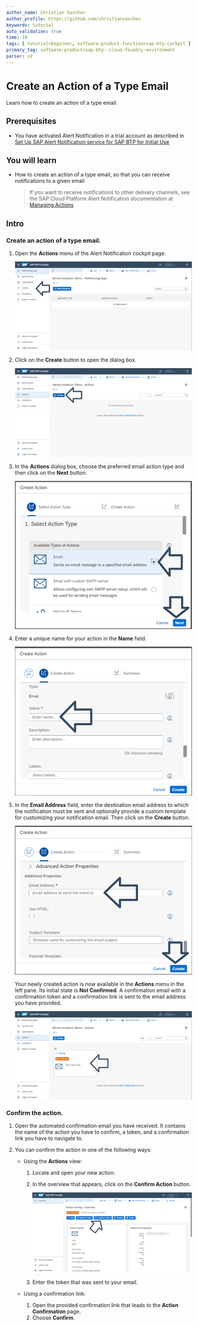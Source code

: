 ```yaml
---
author_name: Christian Savchev
author_profile: https://github.com/christiansavchev
keywords: tutorial
auto_validation: true
time: 10
tags: [ tutorial>beginner, software-product-function>sap-btp-cockpit ]
primary_tag: software-product>sap-btp--cloud-foundry-environment
parser: v2
---
```


# Create an Action of a Type Email
<!-- description --> Learn how to create an action of a type email.

## Prerequisites
- You have activated Alert Notification in a trial account as described in [Set Up SAP Alert Notification service for SAP BTP for Initial Use](set-up-alert-notification)

## You will learn
- How to create an action of a type email, so that you can receive notifications to a given email
    > If you want to receive notifications to other delivery channels, see the SAP Cloud Platform Alert Notification documentation at [Managing Actions](https://help.sap.com/docs/ALERT_NOTIFICATION/5967a369d4b74f7a9c2b91f5df8e6ab6/8a7e092eebc74b3ea01d506265e8c8f8.html).

## Intro

### Create an action of a type email.

1. Open the **Actions** menu of the Alert Notification cockpit page.

    ![Action](1-Action.png)

2. Click on the **Create** button to open the dialog box. 

    ![CreateAnAction](2-CreateAnAction.png)

3. In the **Actions** dialog box, choose the preferred email action type and then click on the **Next** button.

    ![DialogBox](3-DialogBox.png)

4. Enter a unique name for your action in the **Name** field.

    ![Name](4-Name.png)

5. In the **Email Address** field, enter the destination email address to which the notification must be sent and optionally provide a custom template for customizing your notification email. Then click on the **Create** button.

    ![Advanced](5-Advanced.png)

    Your newly created action is now available in the **Actions** menu in the left pane. Its initial state is **Not Confirmed**. A confirmation email with a confirmation token and a confirmation link is sent to the email address you have provided.

    ![Email](6-Email.png)

### Confirm the action.

1. Open the automated confirmation email you have received. It contains the name of the action you have to confirm, a token, and a confirmation link you have to navigate to.

2. You can confirm the action in one of the following ways:

    * Using the **Actions** view:

        1. Locate and open your new action.
        2. In the overview that appears, click on the **Confirm Action** button.

            ![Confirmation](7-Confirmation.png)
        3. Enter the token that was sent to your email.

    * Using a confirmation link:

        1. Open the provided confirmation link that leads to the **Action Confirmation** page.
        2. Choose **Confirm**.